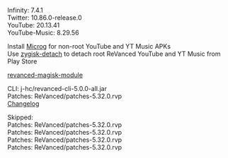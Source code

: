 Infinity: 7.4.1  
Twitter: 10.86.0-release.0  
YouTube: 20.13.41  
YouTube-Music: 8.29.56  

Install [Microg](https://github.com/ReVanced/GmsCore/releases) for non-root YouTube and YT Music APKs  
Use [zygisk-detach](https://github.com/j-hc/zygisk-detach) to detach root ReVanced YouTube and YT Music from Play Store  

[revanced-magisk-module](https://github.com/j-hc/revanced-magisk-module)
  
CLI: j-hc/revanced-cli-5.0.0-all.jar  
Patches: ReVanced/patches-5.32.0.rvp  
[Changelog](https://github.com/ReVanced/revanced-patches/releases/tag/v5.32.0)  

Skipped:  
Patches: ReVanced/patches-5.32.0.rvp  
Patches: ReVanced/patches-5.32.0.rvp  
Patches: ReVanced/patches-5.32.0.rvp  
Patches: ReVanced/patches-5.32.0.rvp          
